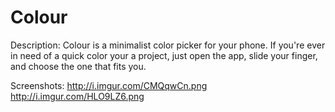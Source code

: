 # Colour

Description:
Colour is a minimalist color picker for your phone. 
If you're ever in need of a quick color your a project, just open the app, slide your finger, and choose the one that fits you.

Screenshots:
http://i.imgur.com/CMQqwCn.png
http://i.imgur.com/HLO9LZ6.png
